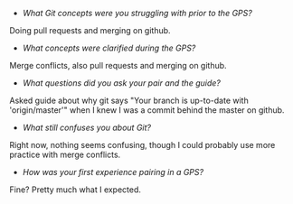 
- *What Git concepts were you struggling with prior to the GPS?*

Doing pull requests and merging on github.

- *What concepts were clarified during the GPS?*
 
 Merge conflicts, also pull requests and merging on github.

 - *What questions did you ask your pair and the guide?*

Asked guide about why git says "Your branch is up-to-date with 'origin/master'" when I knew I was a commit behind the master on github. 

- *What still confuses you about Git?*

Right now, nothing seems confusing, though I could probably use more practice with merge conflicts.

- *How was your first experience pairing in a GPS?*

Fine? Pretty much what I expected.